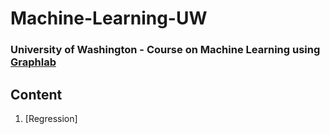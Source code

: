 # Machine-Learning-UW

### University of Washington - Course on Machine Learning using [Graphlab](https://turi.com/)

## Content

1. [Regression]
